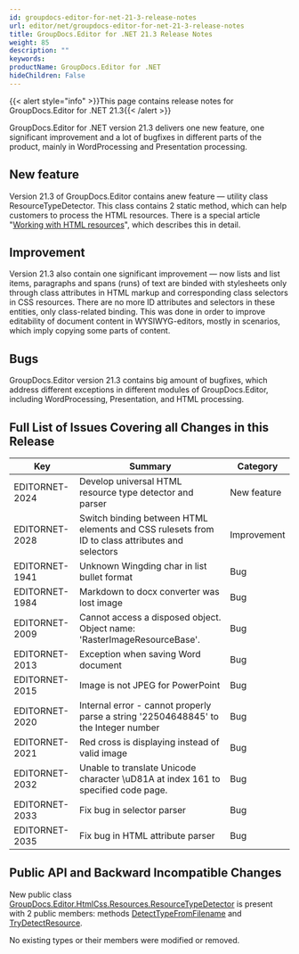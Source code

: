 ```yaml
---
id: groupdocs-editor-for-net-21-3-release-notes
url: editor/net/groupdocs-editor-for-net-21-3-release-notes
title: GroupDocs.Editor for .NET 21.3 Release Notes
weight: 85
description: ""
keywords: 
productName: GroupDocs.Editor for .NET
hideChildren: False
---
```

{{< alert style="info" >}}This page contains release notes for GroupDocs.Editor for .NET 21.3{{< /alert >}}

GroupDocs.Editor for .NET version 21.3 delivers one new feature, one significant improvement and a lot of bugfixes in different parts of the product, mainly in WordProcessing and Presentation processing.

## New feature

Version 21.3 of GroupDocs.Editor contains anew feature — utility class ResourceTypeDetector. This class contains 2 static method, which can help customers to process the HTML resources. There is a special article "[Working with HTML resources](https://docs.groupdocs.com/editor/net/working-with-html-resources/)", which describes this in detail.

## Improvement

Version 21.3 also contain one significant improvement — now lists and list items, paragraphs and spans (runs) of text are binded with stylesheets only through class attributes in HTML markup and corresponding class selectors in CSS resources. There are no more ID attributes and selectors in these entities, only class-related binding. This was done in order to improve editability of document content in WYSIWYG-editors, mostly in scenarios, which imply copying some parts of content.

## Bugs

GroupDocs.Editor version 21.3 contains big amount of bugfixes, which address different exceptions in different modules of GroupDocs.Editor, including WordProcessing, Presentation, and HTML processing.

## Full List of Issues Covering all Changes in this Release

| Key | Summary | Category |
| --- | --- | --- |
| EDITORNET-2024 | Develop universal HTML resource type detector and parser | New feature |
| EDITORNET-2028 | Switch binding between HTML elements and CSS rulesets from ID to class attributes and selectors | Improvement |
| EDITORNET-1941 | Unknown Wingding char in list bullet format | Bug |
| EDITORNET-1984 | Markdown to docx converter was lost image | Bug |
| EDITORNET-2009 | Cannot access a disposed object. Object name: 'RasterImageResourceBase'. | Bug |
| EDITORNET-2013 | Exception when saving Word document | Bug |
| EDITORNET-2015 | Image is not JPEG for PowerPoint | Bug |
| EDITORNET-2020 | Internal error - cannot properly parse a string '22504648845' to the Integer number | Bug |
| EDITORNET-2021 | Red cross is displaying instead of valid image | Bug |
| EDITORNET-2032 | Unable to translate Unicode character \uD81A at index 161 to specified code page. | Bug |
| EDITORNET-2033 | Fix bug in selector parser | Bug |
| EDITORNET-2035 | Fix bug in HTML attribute parser | Bug |

## Public API and Backward Incompatible Changes

New public class [GroupDocs.Editor.HtmlCss.Resources.ResourceTypeDetector](https://apireference.groupdocs.com/editor/net/groupdocs.editor.htmlcss.resources/resourcetypedetector) is present with 2 public members: methods [DetectTypeFromFilename](https://apireference.groupdocs.com/editor/net/groupdocs.editor.htmlcss.resources/resourcetypedetector/methods/detecttypefromfilename) and [TryDetectResource](https://apireference.groupdocs.com/editor/net/groupdocs.editor.htmlcss.resources/resourcetypedetector/methods/trydetectresource).

No existing types or their members were modified or removed.
